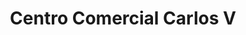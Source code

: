 ---
title: "Centro Comercial Carlos V"
url: /mostoles/centro-comercial-carlos-v/
shop: supermercado
---